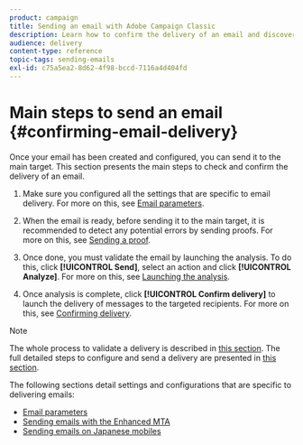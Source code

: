 ```yaml
---
product: campaign
title: Sending an email with Adobe Campaign Classic
description: Learn how to confirm the delivery of an email and discover the specificities of delivering email messages.
audience: delivery
content-type: reference
topic-tags: sending-emails
exl-id: c75a5ea2-8d62-4f98-bccd-7116a4d404fd
---
```

# Main steps to send an email {#confirming-email-delivery}

Once your email has been created and configured, you can send it to the main target. This section presents the main steps to check and confirm the delivery of an email.

1. Make sure you configured all the settings that are specific to email delivery. For more on this, see [Email parameters](../../delivery/using/email-parameters.md).
1. When the email is ready, before sending it to the main target, it is recommended to detect any potential errors by sending proofs. For more on this, see [Sending a proof](../../delivery/using/steps-validating-the-delivery.md#sending-a-proof).

1. Once done, you must validate the email by launching the analysis. To do this, click **[!UICONTROL Send]**, select an action and click **[!UICONTROL Analyze]**. For more on this, see [Launching the analysis](../../delivery/using/steps-validating-the-delivery.md#analyzing-the-delivery).

1. Once analysis is complete, click **[!UICONTROL Confirm delivery]** to launch the delivery of messages to the targeted recipients. For more on this, see [Confirming delivery](../../delivery/using/steps-sending-the-delivery.md#confirming-delivery).

    <!--Add screenshot with analysis done and Confirm delivery button activated.-->

>[!NOTE]
>
>The whole process to validate a delivery is described in [this section](../../delivery/using/steps-validating-the-delivery.md). The full detailed steps to configure and send a delivery are presented in [this section](../../delivery/using/steps-sending-the-delivery.md).

The following sections detail settings and configurations that are specific to delivering emails:
<!--* [Generating the mirror page](../../delivery/using/generating-mirror-page.md)
* [Email BCC](../../delivery/using/email-bcc.md)-->
* [Email parameters](../../delivery/using/email-parameters.md)
* [Sending emails with the Enhanced MTA](../../delivery/using/sending-with-enhanced-mta.md)
* [Sending emails on Japanese mobiles](../../delivery/using/sending-emails-on-japanese-mobiles.md)
